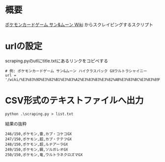# 概要

[ポケモンカードゲーム サン&ムーン Wiki](https://wiki.xn--rckteqa2e.com/wiki/%E3%83%9D%E3%82%B1%E3%83%A2%E3%83%B3%E3%82%AB%E3%83%BC%E3%83%89%E3%82%B2%E3%83%BC%E3%83%A0_%E3%82%B5%E3%83%B3%26%E3%83%A0%E3%83%BC%E3%83%B3) からスクレイピングするスクリプト

# urlの設定

scraping.pyのutlにtitle.txtにあるリンクをコピペする

```
# 例: ポケモンカードゲーム サン&ムーン ハイクラスパック GXウルトラシャイニー
url = '/wiki/%E3%83%9D%E3%82%B1%E3%83%A2%E3%83%B3%E3%82%AB%E3%83%BC%E3%83%89%E3%82%B2%E3%83%BC%E3%83%A0_%E3%82%B5%E3%83%B3%26%E3%83%A0%E3%83%BC%E3%83%B3_%E3%83%8F%E3%82%A4%E3%82%AF%E3%83%A9%E3%82%B9%E3%83%91%E3%83%83%E3%82%AF_GX%E3%82%A6%E3%83%AB%E3%83%88%E3%83%A9%E3%82%B7%E3%83%A3%E3%82%A4%E3%83%8B%E3%83%BC'
```

# CSV形式のテキストファイルへ出力

```
python .\scraping.py > list.txt
```

結果の抜粋

```
246/150,ポケモン,雷,カプ・コケコGX
247/150,ポケモン,超,カプ・テテフGX
248/150,ポケモン,超,ルナアーラGX
249/150,ポケモン,鋼,ソルガレオGX
250/150,ポケモン,竜,ウルトラネクロズマGX
```